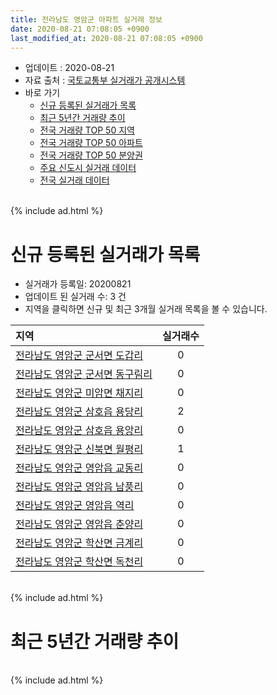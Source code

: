 ```yaml
---
title: 전라남도 영암군 아파트 실거래 정보
date: 2020-08-21 07:08:05 +0900
last_modified_at: 2020-08-21 07:08:05 +0900
---
```


* 업데이트 : 2020-08-21
* 자료 출처 : [국토교통부 실거래가 공개시스템](http://rt.molit.go.kr)
* 바로 가기
    * [신규 등록된 실거래가 목록](#신규-등록된-실거래가-목록)
    * [최근 5년간 거래량 추이](#최근-5년간-거래량-추이)
    * [전국 거래량 TOP 50 지역](https://inasie.github.io/apt-trade-info/최근-3개월-전국에서-가장-거래가-많이-발생한-지역)
    * [전국 거래량 TOP 50 아파트](https://inasie.github.io/apt-trade-info/최근-3개월-전국에서-가장-거래가-많이-발생한-아파트)
    * [전국 거래량 TOP 50 분양권](https://inasie.github.io/apt-trade-info/최근-3개월-전국에서-가장-거래가-많이-발생한-분양권)
    * [주요 신도시 실거래 데이터](https://inasie.github.io/apt-trade-info/주요-신도시)
    * [전국 실거래 데이터](https://inasie.github.io/apt-trade-info/전국)

<br>
{% include ad.html %}
<br>

# 신규 등록된 실거래가 목록
* 실거래가 등록일: 20200821
* 업데이트 된 실거래 수: 3 건
* 지역을 클릭하면 신규 및 최근 3개월 실거래 목록을 볼 수 있습니다.


|지역|실거래수|
|:---|:---:|
|[전라남도 영암군 군서면 도갑리](https://inasie.github.io/apt-trade-info/전라남도-영암군-군서면-도갑리)|0|
|[전라남도 영암군 군서면 동구림리](https://inasie.github.io/apt-trade-info/전라남도-영암군-군서면-동구림리)|0|
|[전라남도 영암군 미암면 채지리](https://inasie.github.io/apt-trade-info/전라남도-영암군-미암면-채지리)|0|
|[전라남도 영암군 삼호읍 용당리](https://inasie.github.io/apt-trade-info/전라남도-영암군-삼호읍-용당리)|2|
|[전라남도 영암군 삼호읍 용앙리](https://inasie.github.io/apt-trade-info/전라남도-영암군-삼호읍-용앙리)|0|
|[전라남도 영암군 신북면 월평리](https://inasie.github.io/apt-trade-info/전라남도-영암군-신북면-월평리)|1|
|[전라남도 영암군 영암읍 교동리](https://inasie.github.io/apt-trade-info/전라남도-영암군-영암읍-교동리)|0|
|[전라남도 영암군 영암읍 남풍리](https://inasie.github.io/apt-trade-info/전라남도-영암군-영암읍-남풍리)|0|
|[전라남도 영암군 영암읍 역리](https://inasie.github.io/apt-trade-info/전라남도-영암군-영암읍-역리)|0|
|[전라남도 영암군 영암읍 춘양리](https://inasie.github.io/apt-trade-info/전라남도-영암군-영암읍-춘양리)|0|
|[전라남도 영암군 학산면 금계리](https://inasie.github.io/apt-trade-info/전라남도-영암군-학산면-금계리)|0|
|[전라남도 영암군 학산면 독천리](https://inasie.github.io/apt-trade-info/전라남도-영암군-학산면-독천리)|0|


<br>
{% include ad.html %}
<br>

# 최근 5년간 거래량 추이


<div style="width:100%;">
    <canvas id="deal_progress" height="200"></canvas>
</div>

<script>
new Chart(document.getElementById("deal_progress"), {
    type: 'line',
    data: {
        labels: ['201508','201509','201510','201511','201512','201601','201602','201603','201604','201605','201606','201607','201608','201609','201610','201611','201612','201701','201702','201703','201704','201705','201706','201707','201708','201709','201710','201711','201712','201801','201802','201803','201804','201805','201806','201807','201808','201809','201810','201811','201812','201901','201902','201903','201904','201905','201906','201907','201908','201909','201910','201911','201912','202001','202002','202003','202004','202005','202006','202007','202008'],
        datasets: [{
            label: '매매',
            pointRadius: 1,
            data: [29, 61, 97, 68, 65, 54, 56, 59, 38, 29, 25, 17, 13, 13, 60, 51, 18, 20, 16, 18, 22, 27, 44, 23, 21, 23, 41, 32, 35, 35, 18, 22, 44, 26, 30, 48, 32, 15, 38, 40, 57, 39, 35, 35, 36, 24, 23, 67, 30, 29, 21, 36, 30, 28, 26, 28, 45, 57, 258, 73, 19],
            borderColor: "rgba(255, 201, 14, 1)",
            backgroundColor: "rgba(255, 201, 14, 0.5)",
            fill: false,
            lineTension: 0
        },{
            label: '전월세',
            pointRadius: 1,
            data: [25, 27, 57, 30, 34, 87, 77, 54, 51, 62, 34, 31, 44, 36, 37, 31, 29, 48, 56, 45, 37, 41, 34, 39, 27, 34, 69, 29, 28, 88, 61, 46, 61, 80, 66, 48, 39, 28, 35, 19, 17, 43, 63, 55, 37, 25, 19, 41, 53, 92, 80, 44, 58, 103, 92, 67, 89, 93, 80, 50, 22],
            borderColor: "rgba(0, 141, 185, 1)",
            backgroundColor: "rgba(0, 141, 185, 0.5)",
            fill: false,
            lineTension: 0
        }
        ]
    },
    options: {
        responsive: true,
        title: {
            display: false
        },
        tooltips: {
            mode: 'index',
            intersect: false
        },
        hover: {
            mode: 'nearest',
            intersect: true
        },
        scales: {
            xAxes: [{
                display: true,
                scaleLabel: {
                    display: true,
                    labelString: '년/월'
                }
            }],
            yAxes: [{
                display: true,
                ticks: {
                    suggestedMin: 0,
                },
                scaleLabel: {
                    display: true,
                    labelString: '실거래 수'
                }
            }]
        }
    }
});

</script>


<br>
{% include ad.html %}
<br>

